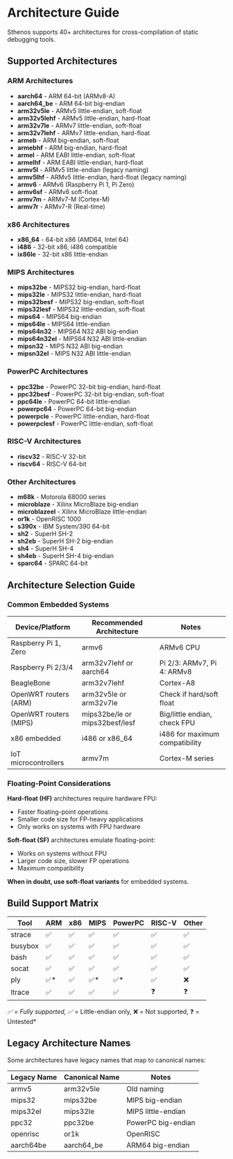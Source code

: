 # Architecture Guide

Sthenos supports 40+ architectures for cross-compilation of static debugging tools.

## Supported Architectures

### ARM Architectures
- **aarch64** - ARM 64-bit (ARMv8-A)
- **aarch64_be** - ARM 64-bit big-endian
- **arm32v5le** - ARMv5 little-endian, soft-float
- **arm32v5lehf** - ARMv5 little-endian, hard-float  
- **arm32v7le** - ARMv7 little-endian, soft-float
- **arm32v7lehf** - ARMv7 little-endian, hard-float
- **armeb** - ARM big-endian, soft-float
- **armebhf** - ARM big-endian, hard-float
- **armel** - ARM EABI little-endian, soft-float
- **armelhf** - ARM EABI little-endian, hard-float  
- **armv5l** - ARMv5 little-endian (legacy naming)
- **armv5lhf** - ARMv5 little-endian, hard-float (legacy naming)
- **armv6** - ARMv6 (Raspberry Pi 1, Pi Zero)
- **armv6sf** - ARMv6 soft-float
- **armv7m** - ARMv7-M (Cortex-M)
- **armv7r** - ARMv7-R (Real-time)

### x86 Architectures
- **x86_64** - 64-bit x86 (AMD64, Intel 64)
- **i486** - 32-bit x86, i486 compatible
- **ix86le** - 32-bit x86 little-endian

### MIPS Architectures
- **mips32be** - MIPS32 big-endian, hard-float
- **mips32le** - MIPS32 little-endian, hard-float
- **mips32besf** - MIPS32 big-endian, soft-float
- **mips32lesf** - MIPS32 little-endian, soft-float
- **mips64** - MIPS64 big-endian
- **mips64le** - MIPS64 little-endian
- **mips64n32** - MIPS64 N32 ABI big-endian
- **mips64n32el** - MIPS64 N32 ABI little-endian
- **mipsn32** - MIPS N32 ABI big-endian
- **mipsn32el** - MIPS N32 ABI little-endian

### PowerPC Architectures  
- **ppc32be** - PowerPC 32-bit big-endian, hard-float
- **ppc32besf** - PowerPC 32-bit big-endian, soft-float
- **ppc64le** - PowerPC 64-bit little-endian
- **powerpc64** - PowerPC 64-bit big-endian
- **powerpcle** - PowerPC little-endian, hard-float
- **powerpclesf** - PowerPC little-endian, soft-float

### RISC-V Architectures
- **riscv32** - RISC-V 32-bit
- **riscv64** - RISC-V 64-bit

### Other Architectures
- **m68k** - Motorola 68000 series
- **microblaze** - Xilinx MicroBlaze big-endian
- **microblazeel** - Xilinx MicroBlaze little-endian  
- **or1k** - OpenRISC 1000
- **s390x** - IBM System/390 64-bit
- **sh2** - SuperH SH-2
- **sh2eb** - SuperH SH-2 big-endian
- **sh4** - SuperH SH-4
- **sh4eb** - SuperH SH-4 big-endian
- **sparc64** - SPARC 64-bit

## Architecture Selection Guide

### Common Embedded Systems

| Device/Platform | Recommended Architecture | Notes |
|-----------------|-------------------------|-------|
| Raspberry Pi 1, Zero | armv6 | ARMv6 CPU |
| Raspberry Pi 2/3/4 | arm32v7lehf or aarch64 | Pi 2/3: ARMv7, Pi 4: ARMv8 |
| BeagleBone | arm32v7lehf | Cortex-A8 |
| OpenWRT routers (ARM) | arm32v5le or arm32v7le | Check if hard/soft float |
| OpenWRT routers (MIPS) | mips32be/le or mips32besf/lesf | Big/little endian, check FPU |
| x86 embedded | i486 or x86_64 | i486 for maximum compatibility |
| IoT microcontrollers | armv7m | Cortex-M series |

### Floating-Point Considerations

**Hard-float (HF)** architectures require hardware FPU:
- Faster floating-point operations
- Smaller code size for FP-heavy applications
- Only works on systems with FPU hardware

**Soft-float (SF)** architectures emulate floating-point:
- Works on systems without FPU
- Larger code size, slower FP operations  
- Maximum compatibility

**When in doubt, use soft-float variants** for embedded systems.

## Build Support Matrix

| Tool | ARM | x86 | MIPS | PowerPC | RISC-V | Other |
|------|-----|-----|------|---------|---------|--------|
| strace | ✅ | ✅ | ✅ | ✅ | ✅ | ✅ |
| busybox | ✅ | ✅ | ✅ | ✅ | ✅ | ✅ |
| bash | ✅ | ✅ | ✅ | ✅ | ✅ | ✅ |
| socat | ✅ | ✅ | ✅ | ✅ | ✅ | ✅ |
| ply | ✅* | ✅ | ✅* | ✅* | ✅ | ❌ |
| ltrace | ✅ | ✅ | ✅ | ✅ | ❓ | ❓ |

*✅ = Fully supported, ✅* = Little-endian only, ❌ = Not supported, ❓ = Untested*

## Legacy Architecture Names

Some architectures have legacy names that map to canonical names:

| Legacy Name | Canonical Name | Notes |
|-------------|----------------|-------|
| armv5 | arm32v5le | Old naming |
| mips32 | mips32be | MIPS big-endian |
| mips32el | mips32le | MIPS little-endian |
| ppc32 | ppc32be | PowerPC big-endian |
| openrisc | or1k | OpenRISC |
| aarch64be | aarch64_be | ARM64 big-endian |